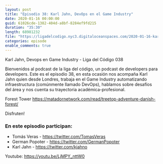 ```yaml
---
layout: post
title: "Episodio 38: Karl Jahn, DevOps en el Game Industry"
date: 2020-01-16 00:00:00
guid: 61026cde-1382-404d-a8bf-8284ef9fd215
duration: "35:30"
length: 68981232
file: "https://ligadelcodigo.nyc3.digitaloceanspaces.com/2020-01-16-karl-jahn.mp3"
categories: episode
enable_comments: true
---
```


Karl Jahn, Devops en Game Industry - Liga del Código 038

Bienvenidos al podcast de la liga del código, un podcast de developers para developers. Este es el episodio 38, en esta ocasión nos acompaña Karl Jahn quien desde Londres, trabaja en el Game Industry automatizando infraestructura (comúnmente llamado DevOps), hablamos sobre desafíos del área y nos cuenta su trayectoria académica-profesional.

Forest Tower https://matadornetwork.com/read/treetop-adventure-danish-forest/

Disfruten!

### En este episodio participan:
- Tomás Veras - https://twitter.com/TomasVeras
- German Popoter - https://twitter.com/GermanPopoter
- Karl Jahn - https://twitter.com/kjahno 

Youtube: https://youtu.be/LjMPY_nttW0
